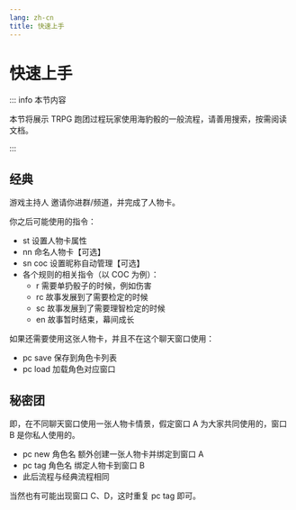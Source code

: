 ```yaml
---
lang: zh-cn
title: 快速上手
---
```


# 快速上手

::: info 本节内容

本节将展示 TRPG 跑团过程玩家使用海豹骰的一般流程，请善用搜索，按需阅读文档。

:::

## 经典

游戏主持人 邀请你进群/频道，并完成了人物卡。

你之后可能使用的指令：

- st 设置人物卡属性
- nn 命名人物卡【可选】
- sn coc 设置昵称自动管理【可选】
- 各个规则的相关指令（以 COC 为例）：
  - r 需要单扔骰子的时候，例如伤害
  - rc 故事发展到了需要检定的时候
  - sc 故事发展到了需要理智检定的时候
  - en 故事暂时结束，幕间成长

如果还需要使用这张人物卡，并且不在这个聊天窗口使用：

- pc save 保存到角色卡列表
- pc load 加载角色对应窗口

## 秘密团

即，在不同聊天窗口使用一张人物卡情景，假定窗口 A 为大家共同使用的，窗口 B 是你私人使用的。

- pc new 角色名 额外创建一张人物卡并绑定到窗口 A
- pc tag 角色名 绑定人物卡到窗口 B
- 此后流程与经典流程相同

当然也有可能出现窗口 C、D，这时重复 pc tag 即可。